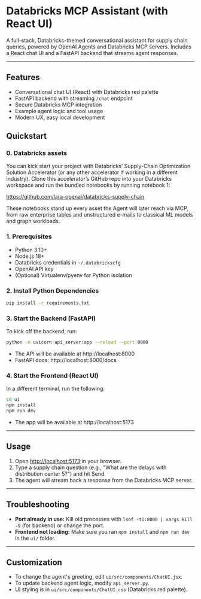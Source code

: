 # Databricks MCP Assistant (with React UI)

A full-stack, Databricks-themed conversational assistant for supply chain queries, powered by OpenAI Agents and Databricks MCP servers. Includes a React chat UI and a FastAPI backend that streams agent responses.

---

## Features
- Conversational chat UI (React) with Databricks red palette
- FastAPI backend with streaming `/chat` endpoint
- Secure Databricks MCP integration 
- Example agent logic and tool usage
- Modern UX, easy local development


## Quickstart

### 0. Databricks assets

You can kick start your project with Databricks’ Supply-Chain Optimization Solution Accelerator (or any other accelerator if working in a different industry). Clone this accelerator’s GitHub repo into your Databricks workspace and run the bundled notebooks by running notebook 1:

https://github.com/lara-openai/databricks-supply-chain

These notebooks stand up every asset the Agent will later reach via MCP, from raw enterprise tables and unstructured e-mails to classical ML models and graph workloads.

### 1. Prerequisites
- Python 3.10+
- Node.js 18+
- Databricks credentials in `~/.databrickscfg`
- OpenAI API key 
- (Optional) Virtualenv/pyenv for Python isolation

### 2. Install Python Dependencies
```bash
pip install -r requirements.txt
```

### 3. Start the Backend (FastAPI)

To kick off the backend, run:

```bash
python -m uvicorn api_server:app --reload --port 8000
```
- The API will be available at http://localhost:8000
- FastAPI docs: http://localhost:8000/docs

### 4. Start the Frontend (React UI)
In a different terminal, run the following:
```bash
cd ui
npm install
npm run dev
```
- The app will be available at http://localhost:5173

---

## Usage
1. Open [http://localhost:5173](http://localhost:5173) in your browser.
2. Type a supply chain question (e.g., "What are the delays with distribution center 5?") and hit Send.
3. The agent will stream back a response from the Databricks MCP server.

---

## Troubleshooting
- **Port already in use:** Kill old processes with `lsof -ti:8000 | xargs kill -9` (for backend) or change the port.
- **Frontend not loading:** Make sure you ran `npm install` and `npm run dev` in the `ui/` folder.

---

## Customization
- To change the agent's greeting, edit `ui/src/components/ChatUI.jsx`.
- To update backend agent logic, modify `api_server.py`.
- UI styling is in `ui/src/components/ChatUI.css` (Databricks red palette).



